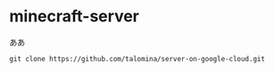 # minecraft-server
ああ

   ```sh:
   git clone https://github.com/talomina/server-on-google-cloud.git
   ```
